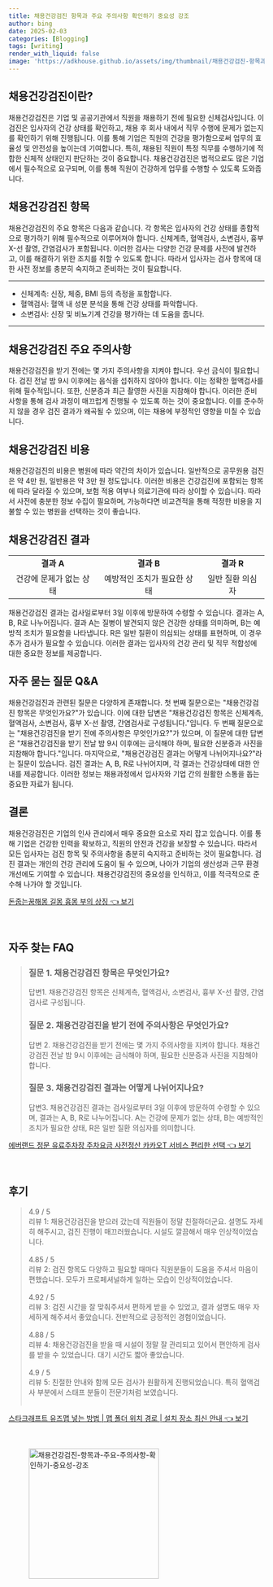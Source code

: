 ```yaml
---
title: 채용건강검진 항목과 주요 주의사항 확인하기 중요성 강조
author: bing
date: 2025-02-03
categories: [Blogging]
tags: [writing]
render_with_liquid: false
image: 'https://adkhouse.github.io/assets/img/thumbnail/채용건강검진-항목과-주요-주의사항-확인하기-중요성-강조.webp'
---
```



<h2 id='채용건강검진 정의'>채용건강검진이란?</h2>

<p>채용건강검진은 기업 및 공공기관에서 직원을 채용하기 전에 필요한 신체검사입니다. 이 검진은 입사자의 건강 상태를 확인하고, 채용 후 회사 내에서 직무 수행에 문제가 없는지를 확인하기 위해 진행됩니다. 이를 통해 기업은 직원의 건강을 평가함으로써 업무의 효율성 및 안전성을 높이는데 기여합니다. 특히, 채용된 직원이 특정 직무를 수행하기에 적합한 신체적 상태인지 판단하는 것이 중요합니다. 채용건강검진은 법적으로도 많은 기업에서 필수적으로 요구되며, 이를 통해 직원이 건강하게 업무를 수행할 수 있도록 도와줍니다.</p>

<h2 id='검진 항목'>채용건강검진 항목</h2>

<p>채용건강검진의 주요 항목은 다음과 같습니다. 각 항목은 입사자의 건강 상태를 종합적으로 평가하기 위해 필수적으로 이루어져야 합니다. 신체계측, 혈액검사, 소변검사, 흉부 X-선 촬영, 간염검사가 포함됩니다. 이러한 검사는 다양한 건강 문제를 사전에 발견하고, 이를 해결하기 위한 조치를 취할 수 있도록 합니다. 따라서 입사자는 검사 항목에 대한 사전 정보를 충분히 숙지하고 준비하는 것이 필요합니다.</p>

<hr />

<ul>
    <li>신체계측: 신장, 체중, BMI 등의 측정을 포함합니다.</li>
    <li>혈액검사: 혈액 내 성분 분석을 통해 건강 상태를 파악합니다.</li>
    <li>소변검사: 신장 및 비뇨기계 건강을 평가하는 데 도움을 줍니다.</li>
</ul>

<hr />

<h2 id='주의사항'>채용건강검진 주요 주의사항</h2>

<p>채용건강검진을 받기 전에는 몇 가지 주의사항을 지켜야 합니다. 우선 금식이 필요합니다. 검진 전날 밤 9시 이후에는 음식을 섭취하지 않아야 합니다. 이는 정확한 혈액검사를 위해 필수적입니다. 또한, 신분증과 최근 촬영한 사진을 지참해야 합니다. 이러한 준비 사항을 통해 검사 과정이 매끄럽게 진행될 수 있도록 하는 것이 중요합니다. 이를 준수하지 않을 경우 검진 결과가 왜곡될 수 있으며, 이는 채용에 부정적인 영향을 미칠 수 있습니다.</p>

<h2 id='검진 비용'>채용건강검진 비용</h2>

<p>채용건강검진의 비용은 병원에 따라 약간의 차이가 있습니다. 일반적으로 공무원용 검진은 약 4만 원, 일반용은 약 3만 원 정도입니다. 이러한 비용은 건강검진에 포함되는 항목에 따라 달라질 수 있으며, 보험 적용 여부나 의료기관에 따라 상이할 수 있습니다. 따라서 사전에 충분한 정보 수집이 필요하며, 가능하다면 비교견적을 통해 적정한 비용을 지불할 수 있는 병원을 선택하는 것이 좋습니다.</p>

<h2 id='검진 결과'>채용건강검진 결과</h2>

<table>
    <tr>
        <td style="text-align: center; height: 17px;"><b>결과 A</b></td>
        <td style="text-align: center; height: 17px;"><b>결과 B</b></td>
        <td style="text-align: center; height: 17px;"><b>결과 R</b></td>
    </tr>
    <tr>
        <td style="text-align: center; height: 17px;">건강에 문제가 없는 상태</td>
        <td style="text-align: center; height: 17px;">예방적인 조치가 필요한 상태</td>
        <td style="text-align: center; height: 17px;">일반 질환 의심자</td>
    </tr>
</table>

<p>채용건강검진 결과는 검사일로부터 3일 이후에 방문하여 수령할 수 있습니다. 결과는 A, B, R로 나누어집니다. 결과 A는 질병이 발견되지 않은 건강한 상태를 의미하며, B는 예방적 조치가 필요함을 나타냅니다. R은 일반 질환이 의심되는 상태를 표현하며, 이 경우 추가 검사가 필요할 수 있습니다. 이러한 결과는 입사자의 건강 관리 및 직무 적합성에 대한 중요한 정보를 제공합니다.</p>

<h2 id='자주 묻는 질문'>자주 묻는 질문 Q&A</h2>

<p>채용건강검진과 관련된 질문은 다양하게 존재합니다. 첫 번째 질문으로는 "채용건강검진 항목은 무엇인가요?"가 있습니다. 이에 대한 답변은 "채용건강검진 항목은 신체계측, 혈액검사, 소변검사, 흉부 X-선 촬영, 간염검사로 구성됩니다."입니다. 두 번째 질문으로는 "채용건강검진을 받기 전에 주의사항은 무엇인가요?"가 있으며, 이 질문에 대한 답변은 "채용건강검진을 받기 전날 밤 9시 이후에는 금식해야 하며, 필요한 신분증과 사진을 지참해야 합니다."입니다. 마지막으로, "채용건강검진 결과는 어떻게 나뉘어지나요?"라는 질문이 있습니다. 검진 결과는 A, B, R로 나뉘어지며, 각 결과는 건강상태에 대한 안내를 제공합니다. 이러한 정보는 채용과정에서 입사자와 기업 간의 원활한 소통을 돕는 중요한 자료가 됩니다.</p>

<h2 id='결론'>결론</h2>

<p>채용건강검진은 기업의 인사 관리에서 매우 중요한 요소로 자리 잡고 있습니다. 이를 통해 기업은 건강한 인력을 확보하고, 직원의 안전과 건강을 보장할 수 있습니다. 따라서 모든 입사자는 검진 항목 및 주의사항을 충분히 숙지하고 준비하는 것이 필요합니다. 검진 결과는 개인의 건강 관리에 도움이 될 수 있으며, 나아가 기업의 생산성과 근무 환경 개선에도 기여할 수 있습니다. 채용건강검진의 중요성을 인식하고, 이를 적극적으로 준수해 나가야 할 것입니다.</p>


<p><a class="click-button" title="돈줍는꿈해몽 길몽 흉몽 부의 상징" href="https://adkhouse.github.io/posts/%EB%8F%88%EC%A4%8D%EB%8A%94%EA%BF%88%ED%95%B4%EB%AA%BD-%EA%B8%B8%EB%AA%BD-%ED%9D%89%EB%AA%BD-%EB%B6%80%EC%9D%98-%EC%83%81%EC%A7%95/" rel="dofollow">돈줍는꿈해몽 길몽 흉몽 부의 상징 👈 보기</a></p><br>
<h2 id='자주_찾는_FAQ'>자주 찾는 FAQ</h2>
<div itemscope="" itemtype="https://schema.org/FAQPage"> 
<blockquote> 
<div itemscope="" itemprop="mainEntity" itemtype="https://schema.org/Question"> 
<h3 itemprop="name">질문 1. 채용건강검진 항목은 무엇인가요?</h3> 
<div itemscope="" itemprop="acceptedAnswer" itemtype="https://schema.org/Answer"> 
<span itemprop="text"> 
<p>답변1. 채용건강검진 항목은 신체계측, 혈액검사, 소변검사, 흉부 X-선 촬영, 간염검사로 구성됩니다.</p> 
</span> 
</div> 
</div> 
<div itemscope="" itemprop="mainEntity" itemtype="https://schema.org/Question"> 
<h3 itemprop="name">질문 2. 채용건강검진을 받기 전에 주의사항은 무엇인가요?</h3> 
<div itemscope="" itemprop="acceptedAnswer" itemtype="https://schema.org/Answer"> 
<span itemprop="text"> 
<p>답변 2. 채용건강검진을 받기 전에는 몇 가지 주의사항을 지켜야 합니다. 채용건강검진 전날 밤 9시 이후에는 금식해야 하며, 필요한 신분증과 사진을 지참해야 합니다.</p> 
</span> 
</div> 
</div> 
<div itemscope="" itemprop="mainEntity" itemtype="https://schema.org/Question"> 
<h3 itemprop="name">질문 3. 채용건강검진 결과는 어떻게 나뉘어지나요?</h3> 
<div itemscope="" itemprop="acceptedAnswer" itemtype="https://schema.org/Answer"> 
<span itemprop="text"> 
<p>답변3. 채용건강검진 결과는 검사일로부터 3일 이후에 방문하여 수령할 수 있으며, 결과는 A, B, R로 나누어집니다. A는 건강에 문제가 없는 상태, B는 예방적인 조치가 필요한 상태, R은 일반 질환 의심자를 의미합니다.</p> 
</span> 
</div> 
</div> 
</blockquote> 
</div>
<p><a class="click-button" title="에버랜드 정문 유료주차장 주차요금 사전정산 카카오T 서비스 편리한 선택" href="https://adkhouse.github.io/posts/%EC%97%90%EB%B2%84%EB%9E%9C%EB%93%9C-%EC%A0%95%EB%AC%B8-%EC%9C%A0%EB%A3%8C%EC%A3%BC%EC%B0%A8%EC%9E%A5-%EC%A3%BC%EC%B0%A8%EC%9A%94%EA%B8%88-%EC%82%AC%EC%A0%84%EC%A0%95%EC%82%B0-%EC%B9%B4%EC%B9%B4%EC%98%A4T-%EC%84%9C%EB%B9%84%EC%8A%A4-%ED%8E%B8%EB%A6%AC%ED%95%9C-%EC%84%A0%ED%83%9D/" rel="dofollow">에버랜드 정문 유료주차장 주차요금 사전정산 카카오T 서비스 편리한 선택 👈 보기</a></p><br>
<h2 id='후기'>후기</h2>
<div itemscope itemtype="https://schema.org/Product">
  <blockquote>
  <div itemprop="review" itemscope itemtype="https://schema.org/Review">
      <div itemprop="reviewRating" itemscope itemtype="https://schema.org/Rating"> <span itemprop="ratingValue">4.9</span> / <span itemprop="bestRating">5</span> </div>
      <span itemprop="reviewBody">리뷰 1: 채용건강검진을 받으러 갔는데 직원들이 정말 친절하더군요. 설명도 자세히 해주시고, 검진 진행이 매끄러웠습니다. 시설도 깔끔해서 매우 인상적이었습니다.</span>
  </div>
  <br>
  <div itemprop="review" itemscope itemtype="https://schema.org/Review">
      <div itemprop="reviewRating" itemscope itemtype="https://schema.org/Rating"> <span itemprop="ratingValue">4.85</span> / <span itemprop="bestRating">5</span> </div>
      <span itemprop="reviewBody">리뷰 2: 검진 항목도 다양하고 필요할 때마다 직원분들이 도움을 주셔서 마음이 편했습니다. 모두가 프로페셔널하게 일하는 모습이 인상적이었습니다.</span>
  </div>
  <br>
  <div itemprop="review" itemscope itemtype="https://schema.org/Review">
      <div itemprop="reviewRating" itemscope itemtype="https://schema.org/Rating"> <span itemprop="ratingValue">4.92</span> / <span itemprop="bestRating">5</span> </div>
      <span itemprop="reviewBody">리뷰 3: 검진 시간을 잘 맞춰주셔서 편하게 받을 수 있었고, 결과 설명도 매우 자세하게 해주셔서 좋았습니다. 전반적으로 긍정적인 경험이었습니다.</span>
  </div>
  <br>
  <div itemprop="review" itemscope itemtype="https://schema.org/Review">
      <div itemprop="reviewRating" itemscope itemtype="https://schema.org/Rating"> <span itemprop="ratingValue">4.88</span> / <span itemprop="bestRating">5</span> </div>
      <span itemprop="reviewBody">리뷰 4: 채용건강검진을 받을 때 시설이 정말 잘 관리되고 있어서 편안하게 검사를 받을 수 있었습니다. 대기 시간도 짧아 좋았습니다.</span>
  </div>
  <br>
  <div itemprop="review" itemscope itemtype="https://schema.org/Review">
      <div itemprop="reviewRating" itemscope itemtype="https://schema.org/Rating"> <span itemprop="ratingValue">4.9</span> / <span itemprop="bestRating">5</span> </div>
      <span itemprop="reviewBody">리뷰 5: 친절한 안내와 함께 모든 검사가 원활하게 진행되었습니다. 특히 혈액검사 부분에서 스태프 분들이 전문가처럼 보였습니다.</span>
  </div>
  <br>
  </blockquote>
</div>
<p><a class="click-button" title="스타크래프트 유즈맵 넣는 방법 | 맵 폴더 위치 경로 | 설치 장소 최신 안내" href="https://adkhouse.github.io/posts/%EC%8A%A4%ED%83%80%ED%81%AC%EB%9E%98%ED%94%84%ED%8A%B8-%EC%9C%A0%EC%A6%88%EB%A7%B5-%EB%84%A3%EB%8A%94-%EB%B0%A9%EB%B2%95-%EB%A7%B5-%ED%8F%B4%EB%8D%94-%EC%9C%84%EC%B9%98-%EA%B2%BD%EB%A1%9C-%EC%84%A4%EC%B9%98-%EC%9E%A5%EC%86%8C-%EC%B5%9C%EC%8B%A0-%EC%95%88%EB%82%B4/" rel="dofollow">스타크래프트 유즈맵 넣는 방법 | 맵 폴더 위치 경로 | 설치 장소 최신 안내 👈 보기</a></p><br>
<figure class="image"><img src="https://adkhouse.github.io/assets/img/thumbnail/채용건강검진-항목과-주요-주의사항-확인하기-중요성-강조.webp" alt="채용건강검진-항목과-주요-주의사항-확인하기-중요성-강조" width="256" height="256"></figure>